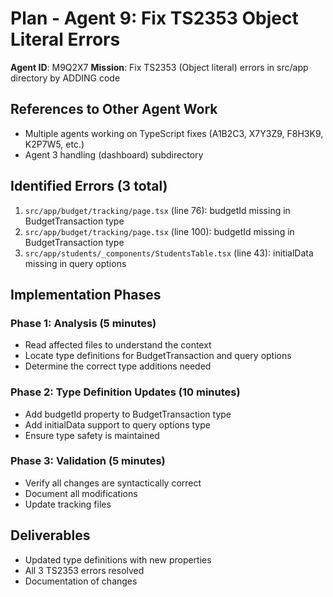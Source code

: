 # Plan - Agent 9: Fix TS2353 Object Literal Errors

**Agent ID**: M9Q2X7
**Mission**: Fix TS2353 (Object literal) errors in src/app directory by ADDING code

## References to Other Agent Work
- Multiple agents working on TypeScript fixes (A1B2C3, X7Y3Z9, F8H3K9, K2P7W5, etc.)
- Agent 3 handling (dashboard) subdirectory

## Identified Errors (3 total)
1. `src/app/budget/tracking/page.tsx` (line 76): budgetId missing in BudgetTransaction type
2. `src/app/budget/tracking/page.tsx` (line 100): budgetId missing in BudgetTransaction type
3. `src/app/students/_components/StudentsTable.tsx` (line 43): initialData missing in query options

## Implementation Phases

### Phase 1: Analysis (5 minutes)
- Read affected files to understand the context
- Locate type definitions for BudgetTransaction and query options
- Determine the correct type additions needed

### Phase 2: Type Definition Updates (10 minutes)
- Add budgetId property to BudgetTransaction type
- Add initialData support to query options type
- Ensure type safety is maintained

### Phase 3: Validation (5 minutes)
- Verify all changes are syntactically correct
- Document all modifications
- Update tracking files

## Deliverables
- Updated type definitions with new properties
- All 3 TS2353 errors resolved
- Documentation of changes
